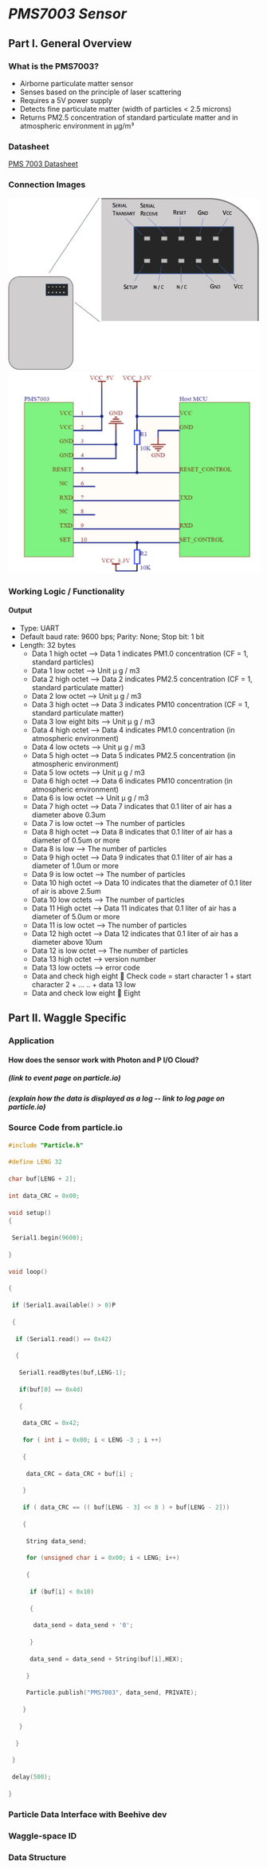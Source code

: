 # *PMS7003 Sensor*
## Part I. General Overview
### What is the PMS7003?

  * Airborne particulate matter sensor
  * Senses based on the principle of laser scattering 
  * Requires a 5V power supply 
  * Detects fine particulate matter (width of particles < 2.5 microns)
  * Returns PM2.5 concentration of standard particulate matter and in atmospheric environment in μg/m³

### Datasheet
[PMS 7003 Datasheet](https://github.com/charihara/Experimental_Sensors/blob/master/Datasheets/PMS_7003_Datasheet.pdf)
### Connection Images
![image of PMS7003 pinout](https://github.com/charihara/Experimental_Sensors/blob/master/Images/PMS7003_pin_out.jpg)
![image of PMS7003 connection](https://github.com/charihara/Experimental_Sensors/blob/master/Images/Connection_Diagram_7003.JPG)
### Working Logic / Functionality
#### Output

  * Type: UART
  * Default baud rate: 9600 bps; Parity: None; Stop bit: 1 bit 
  * Length: 32 bytes 
    * Data 1 high octet --> Data 1 indicates PM1.0 concentration (CF = 1, standard particles)
    * Data 1 low octet --> Unit μ g / m3
    * Data 2 high octet --> Data 2 indicates PM2.5 concentration (CF = 1, standard particulate matter)
    * Data 2 low octet --> Unit μ g / m3
    * Data 3 high octet --> Data 3 indicates PM10 concentration (CF = 1, standard particulate matter)
    * Data 3 low eight bits --> Unit μ g / m3
    * Data 4 high octet --> Data 4 indicates PM1.0 concentration (in atmospheric environment)
    * Data 4 low octets --> Unit μ g / m3
    * Data 5 high octet --> Data 5 indicates PM2.5 concentration (in atmospheric environment)
    * Data 5 low octets --> Unit μ g / m3
    * Data 6 high octet --> Data 6 indicates PM10 concentration (in atmospheric environment)
    * Data 6 is low octet --> Unit μ g / m3
    * Data 7 high octet --> Data 7 indicates that 0.1 liter of air has a diameter above 0.3um
    * Data 7 is low octet --> The number of particles
    * Data 8 high octet --> Data 8 indicates that 0.1 liter of air has a diameter of 0.5um or more
    * Data 8 is low --> The number of particles
    * Data 9 high octet --> Data 9 indicates that 0.1 liter of air has a diameter of 1.0um or more
    * Data 9 is low octet --> The number of particles
    *	Data 10 high octet --> Data 10 indicates that the diameter of 0.1 liter of air is above 2.5um
    *	Data 10 low octets --> The number of particles
    *	Data 11 High octet --> Data 11 indicates that 0.1 liter of air has a diameter of 5.0um or more
    *	Data 11 is low octet --> The number of particles
    *	Data 12 high octet --> Data 12 indicates that 0.1 liter of air has a diameter above 10um
    *	Data 12 is low octet --> The number of particles
    *	Data 13 high octet --> version number
    *	Data 13 low octets --> error code
    *	Data and check high eight  Check code = start character 1 + start character 2 + ... .. + data 13 low
    *	Data and check low eight  Eight

## Part II. Waggle Specific
### Application
#### How does the sensor work with Photon and P I/O Cloud?
##### (link to event page on particle.io)
##### (explain how the data is displayed as a log -- link to log page on particle.io)
### Source Code from particle.io

```C 
#include "Particle.h"

#define LENG 32

char buf[LENG + 2];

int data_CRC = 0x00;

void setup()
{

 Serial1.begin(9600);
 
}

void loop()

{

 if (Serial1.available() > 0)P
 
 {
 
  if (Serial1.read() == 0x42)
  
  {
  
   Serial1.readBytes(buf,LENG-1);
   
   if(buf[0] == 0x4d)
   
   {
   
    data_CRC = 0x42;
    
    for ( int i = 0x00; i < LENG -3 ; i ++)
    
    {
    
     data_CRC = data_CRC + buf[i] ; 
     
    }         
    
    if ( data_CRC == (( buf[LENG - 3] << 8 ) + buf[LENG - 2]))
    
    {
    
     String data_send;
     
     for (unsigned char i = 0x00; i < LENG; i++)
     
     {
     
      if (buf[i] < 0x10)
      
      {
      
       data_send = data_send + '0';
       
      }
      
      data_send = data_send + String(buf[i],HEX);
      
     }
     
     Particle.publish("PMS7003", data_send, PRIVATE);
     
    }
    
   }
   
  }
  
 }
 
 delay(500);
 
}	
```
   
### Particle Data Interface with Beehive dev
### Waggle-space ID
### Data Structure
